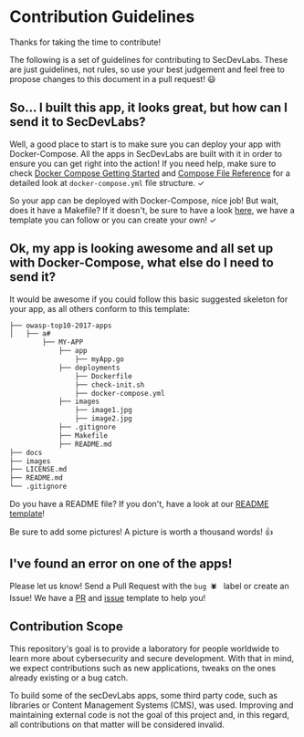 # Contribution Guidelines

Thanks for taking the time to contribute!

The following is a set of guidelines for contributing to SecDevLabs. These are just guidelines, not rules, so use your best judgement and feel free to propose changes to this document in a pull request! 😃

## So... I built this app, it looks great, but how can I send it to SecDevLabs?

Well, a good place to start is to make sure you can deploy your app with Docker-Compose. All the apps in SecDevLabs are built with it in order to ensure you can get right into the action! If you need help, make sure to check [Docker Compose Getting Started][6] and [Compose File Reference][7] for a detailed look at `docker-compose.yml` file structure. ✓

So your app can be deployed with Docker-Compose, nice job! But wait, does it have a Makefile? If it doesn't, be sure to have a look [here][1], we have a template you can follow or you can create your own! ✓

## Ok, my app is looking awesome and all set up with Docker-Compose, what else do I need to send it?

It would be awesome if you could follow this basic suggested skeleton for your app, as all others conform to this template:

```bash
├── owasp-top10-2017-apps
│   ├── a#
        ├── MY-APP
            ├── app
                ├── myApp.go
            ├── deployments
                ├── Dockerfile
                ├── check-init.sh
                ├── docker-compose.yml
            ├── images
                ├── image1.jpg
                ├── image2.jpg
            ├── .gitignore
            ├── Makefile
            ├── README.md
├── docs
├── images
├── LICENSE.md
├── README.md
└── .gitignore
```

Do you have a README file? If you don't, have a look at our [README template][3]!

Be sure to add some pictures! A picture is worth a thousand words! 👍

## I've found an error on one of the apps!

Please let us know! Send a Pull Request with the `bug 🕷 ` label or create an Issue! We have a [PR][4] and [issue][5] template to help you!

## Contribution Scope

This repository's goal is to provide a laboratory for people worldwide to learn more about cybersecurity and secure development. With that in mind, we expect contributions such as new applications, tweaks on the ones already existing or a bug catch.

To build some of the secDevLabs apps, some third party code, such as libraries or Content Management Systems (CMS), was used. Improving and maintaining external code is not the goal of this project and, in this regard, all contributions on that matter will be considered invalid.

[1]:/docs/Makefile
[3]:/docs/README_Template.md
[4]:https://github.com/globocom/secDevLabs/pulls
[5]:https://github.com/globocom/secDevLabs/issues
[6]:https://docs.docker.com/compose/gettingstarted/
[7]:https://docs.docker.com/compose/compose-file/
